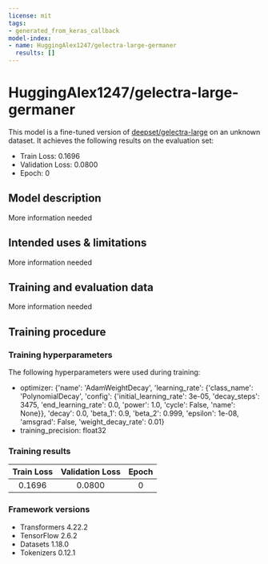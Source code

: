 ```yaml
---
license: mit
tags:
- generated_from_keras_callback
model-index:
- name: HuggingAlex1247/gelectra-large-germaner
  results: []
---
```


<!-- This model card has been generated automatically according to the information Keras had access to. You should
probably proofread and complete it, then remove this comment. -->

# HuggingAlex1247/gelectra-large-germaner

This model is a fine-tuned version of [deepset/gelectra-large](https://huggingface.co/deepset/gelectra-large) on an unknown dataset.
It achieves the following results on the evaluation set:
- Train Loss: 0.1696
- Validation Loss: 0.0800
- Epoch: 0

## Model description

More information needed

## Intended uses & limitations

More information needed

## Training and evaluation data

More information needed

## Training procedure

### Training hyperparameters

The following hyperparameters were used during training:
- optimizer: {'name': 'AdamWeightDecay', 'learning_rate': {'class_name': 'PolynomialDecay', 'config': {'initial_learning_rate': 3e-05, 'decay_steps': 3475, 'end_learning_rate': 0.0, 'power': 1.0, 'cycle': False, 'name': None}}, 'decay': 0.0, 'beta_1': 0.9, 'beta_2': 0.999, 'epsilon': 1e-08, 'amsgrad': False, 'weight_decay_rate': 0.01}
- training_precision: float32

### Training results

| Train Loss | Validation Loss | Epoch |
|:----------:|:---------------:|:-----:|
| 0.1696     | 0.0800          | 0     |


### Framework versions

- Transformers 4.22.2
- TensorFlow 2.6.2
- Datasets 1.18.0
- Tokenizers 0.12.1
